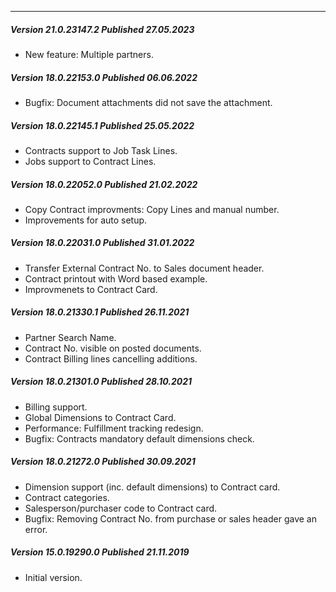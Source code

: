---
##### Version 21.0.23147.2 Published 27.05.2023
- New feature: Multiple partners.

##### Version 18.0.22153.0 Published 06.06.2022
- Bugfix: Document attachments did not save the attachment.

##### Version 18.0.22145.1 Published 25.05.2022
- Contracts support to Job Task Lines.
- Jobs support to Contract Lines.

##### Version 18.0.22052.0 Published 21.02.2022
- Copy Contract improvments: Copy Lines and manual number.
- Improvements for auto setup.

##### Version 18.0.22031.0 Published 31.01.2022
- Transfer External Contract No. to Sales document header.
- Contract printout with Word based example.
- Improvmenets to Contract Card.

##### Version 18.0.21330.1 Published 26.11.2021
- Partner Search Name.
- Contract No. visible on posted documents.
- Contract Billing lines cancelling additions.

##### Version 18.0.21301.0 Published 28.10.2021
- Billing support.
- Global Dimensions to Contract Card.
- Performance: Fulfillment tracking redesign.
- Bugfix: Contracts mandatory default dimensions check.

##### Version 18.0.21272.0 Published 30.09.2021
- Dimension support (inc. default dimensions) to Contract card.
- Contract categories.
- Salesperson/purchaser code to Contract card.
- Bugfix: Removing Contract No. from purchase or sales header gave an error.

##### Version 15.0.19290.0 Published 21.11.2019
- Initial version.
